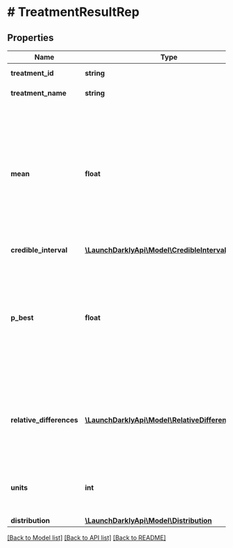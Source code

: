 # # TreatmentResultRep

## Properties

Name | Type | Description | Notes
------------ | ------------- | ------------- | -------------
**treatment_id** | **string** | The ID of the treatment | [optional]
**treatment_name** | **string** | The name of the treatment | [optional]
**mean** | **float** | The average value of the variation in this sample. It doesn’t capture the uncertainty in the measurement, so it should not be the only measurement you use to make decisions. | [optional]
**credible_interval** | [**\LaunchDarklyApi\Model\CredibleIntervalRep**](CredibleIntervalRep.md) |  | [optional]
**p_best** | **float** | The likelihood that this variation has the biggest effect on the primary metric. The variation with the highest probability is likely the best of the variations you&#39;re testing | [optional]
**relative_differences** | [**\LaunchDarklyApi\Model\RelativeDifferenceRep[]**](RelativeDifferenceRep.md) | Estimates of the relative difference between this treatment&#39;s mean and the mean of each other treatment | [optional]
**units** | **int** | The number of end users in this variation of the experiment | [optional]
**distribution** | [**\LaunchDarklyApi\Model\Distribution**](Distribution.md) |  | [optional]

[[Back to Model list]](../../README.md#models) [[Back to API list]](../../README.md#endpoints) [[Back to README]](../../README.md)
